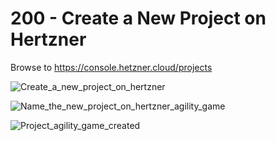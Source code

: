 # 200 - Create a New Project on Hertzner

Browse to https://console.hetzner.cloud/projects

![Create_a_new_project_on_hertzner](https://github.com/agility-game/dokploy/assets/1499433/8a1ab4f2-2eaa-4a3f-bb1b-75f1dca535d7)

![Name_the_new_project_on_hertzner_agility_game](https://github.com/agility-game/dokploy/assets/1499433/fcf39bfb-9521-4ff5-8fa3-d5ef0da056d0)

![Project_agility_game_created](https://github.com/agility-game/dokploy/assets/1499433/828bb272-90e8-4eea-a531-997803133180)
